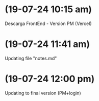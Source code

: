 (19-07-24 10:15 am)
=====================================================
Descarga FrontEnd - Versión PM (Vercel)


(19-07-24 11:41 am)
=====================================================
Updating file "notes.md"


(19-07-24 12:00 pm)
=====================================================
Updating to final version (PM+login)